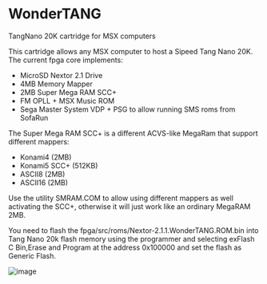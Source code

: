 # WonderTANG
 TangNano 20K cartridge for MSX computers

This cartridge allows any MSX computer to host a Sipeed Tang Nano 20K. The current fpga core implements:

- MicroSD Nextor 2.1 Drive
- 4MB Memory Mapper
- 2MB Super Mega RAM SCC+
- FM OPLL + MSX Music ROM
- Sega Master System VDP + PSG to allow running SMS roms from SofaRun

The Super Mega RAM SCC+ is a different ACVS-like MegaRam that support different mappers:

- Konami4 (2MB)
- Konami5 SCC+ (512KB)
- ASCII8 (2MB)
- ASCII16 (2MB)

Use the utility SMRAM.COM to allow using different mappers as well activating the SCC+, otherwise it will just work like an ordinary MegaRAM 2MB.

You need to flash the fpga/src/roms/Nextor-2.1.1.WonderTANG.ROM.bin into Tang Nano 20k flash memory using the programmer and selecting exFlash C Bin,Erase and Program at the address 0x100000 and set the flash as Generic Flash.

![image](https://github.com/lfantoniosi/WonderTANG/assets/8690515/991bf115-c866-4e1e-bcf9-e331cb8217ef)


